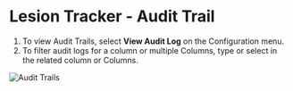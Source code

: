 # Lesion Tracker - Audit Trail

1. To view Audit Trails, select **View Audit Log** on the Configuration menu.
2. To filter audit logs for a column or multiple Columns, type or select in the related column or Columns.

![Audit Trails](../assets/img/LesionTracker/LT_Audit_Trails.png)

